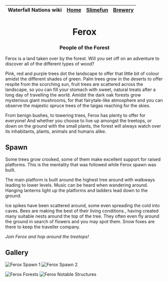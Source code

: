 | Waterfall Nations wiki | [Home](index.md) | [Slimefun](slimefun/index.md) | [Brewery](brewery/index.md) |
|:---|:-:|:-:|:-:|

<div align="center">
  
Ferox
======================================
### People of the Forest
</div>

Ferox is a land taken over by the forest. Will you set off on an adventure to discover all of the different types of wood?

Pink, red and purple trees dot the landscape to offer that little bit of colour amidst the different shades of green. Palm trees grow in the deserts to offer respite from the scorching sun, fruit trees are scattered across the landscape, so you can fill your stomach with sweet, natural treats after a long day of travelling the world. Amidst the dark oak forests grow mysterious giant mushrooms, for that fairytale-like atmosphere and you can observe the majestic spruce trees of the taigas reaching for the skies.

From benign bushes, to towering trees, Ferox has plenty to offer for everyone! And whether you choose to live up amongst the treetops, or down on the ground with the small plants, the forest will always watch over its inhabitants, plants, animals and humans alike.

## Spawn

Some trees grow crooked, some of them make excellent support for raised platforms. This is the mentality that was followed while Ferox spawn was built.

The main platform is built around the highest tree around with walkways leading to lower levels. Music can be heard when wandering around. Hanging lanterns light up the platforms and ladders lead down to the ground.

Ice spikes have been scattered around, some even spreading the cold into caves. Bees are making the best of their living conditions., having created many suitable nests around the top of the tree. They often even fly around the ground in search of flowers and you may spot them. Snow foxes are there to keep the traveller company.

*Join Ferox and hop around the treetops!*

## Gallery

![Ferox Spawn 1](null)
![Ferox Spawn 2](null)

![Ferox Forests](null)
![Ferox Notable Structures](null)

